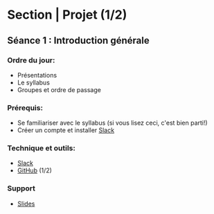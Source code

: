 # Section | Projet (1/2)
## Séance 1 : Introduction générale

### Ordre du jour:
-  Présentations
-  Le syllabus
-  Groupes et ordre de passage

### Prérequis:
- Se familiariser avec le syllabus (si vous lisez ceci, c'est bien parti!)
- Créer un compte et installer [Slack](methodesss.slack.com)

### Technique et outils:
- [Slack](methodesss.slack.com)
- [GitHub](https://github.com/) (1/2)

### Support
- [Slides](../slides/semestre_01_séance_01.pdf)

